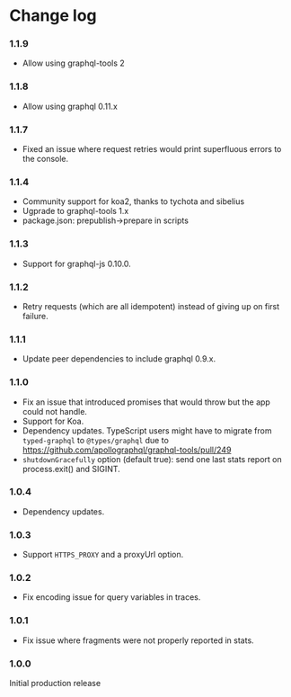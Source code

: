 # Change log

### 1.1.9
* Allow using graphql-tools 2

### 1.1.8
* Allow using graphql 0.11.x

### 1.1.7
* Fixed an issue where request retries would print superfluous errors to the console.

### 1.1.4
* Community support for koa2, thanks to tychota and sibelius
* Ugprade to graphql-tools 1.x
* package.json: prepublish->prepare in scripts

### 1.1.3
* Support for graphql-js 0.10.0.

### 1.1.2
* Retry requests (which are all idempotent) instead of giving up on first failure.

### 1.1.1
* Update peer dependencies to include graphql 0.9.x.

### 1.1.0
* Fix an issue that introduced promises that would throw but the app could not handle.
* Support for Koa.
* Dependency updates.
  TypeScript users might have to migrate from `typed-graphql` to `@types/graphql`
  due to https://github.com/apollographql/graphql-tools/pull/249
* `shutdownGracefully` option (default true): send one last stats report on process.exit() and SIGINT.

### 1.0.4
* Dependency updates.

### 1.0.3
* Support `HTTPS_PROXY` and a proxyUrl option.

### 1.0.2
* Fix encoding issue for query variables in traces.

### 1.0.1
* Fix issue where fragments were not properly reported in stats.

### 1.0.0

Initial production release
